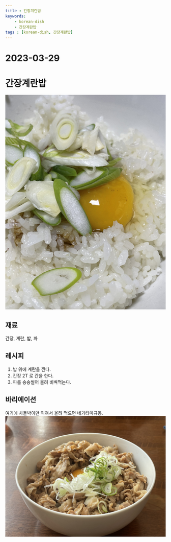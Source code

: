 ```yaml
---
title : 간장계란밥
keywords: 
    - korean-dish
    - 간장계란밥
tags : [korean-dish, 간장계란밥]
---
```


# 2023-03-29

# 간장계란밥
![](/img/2023-03-31-projects-cook-1.jpg) 

## 재료
간장, 계란, 밥, 파

## 레시피
1. 밥 위에 계란을 깐다.
2. 간장 2T 로 간을 한다.
3. 파를 송송썰어 올려 비벼먹는다.

## 바리에이션
여기에 차돌박이만 익혀서 올려 먹으면 네기타마규동.
![](/img/2023-02-11-projects-cook-1.jpg)

